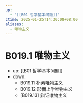 ```yaml
---
up:
  - "[[B01 哲学基本问题]]"
ctime: 2025-01-25T14:30:08+08:00
aliases:
  - 唯物主义
---
```


# B019.1 唯物主义

- up: [[B01 哲学基本问题]]
- down:	
	- B019.11 朴素唯物主义
	- B019.12 形而上学唯物主义
	- [B019.13] 辩证唯物主义
	
